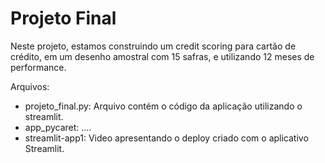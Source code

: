# Projeto Final 
Neste projeto, estamos construindo um credit scoring para cartão de crédito, em um desenho amostral com 15 safras, e utilizando 12 meses de performance.


Arquivos:
* projeto_final.py: Arquivo contém o código da aplicação utilizando o streamlit.
* app_pycaret: ....
* streamlit-app1: Video apresentando o deploy criado com o aplicativo Streamlit.

